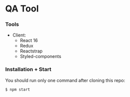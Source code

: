 # QA Tool

### Tools

  - Client:
    - React 16
    - Redux
    - Reactstrap
    - Styled-components

### Installation + Start

You should run only one command after cloning this repo:

```$ npm start```
